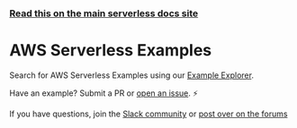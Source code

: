<!--
title: Serverless - AWS Lambda - Examples
short_title: Serverless Examples
description: AWS Lambda examples using the Serverless Framework.
keywords:
  ['Serverless Framework', 'AWS Lambda', 'examples', 'serverless functions']
-->

<!-- DOCS-SITE-LINK:START automatically generated  -->

### [Read this on the main serverless docs site](https://www.serverless.com/framework/docs/providers/aws/examples/)

<!-- DOCS-SITE-LINK:END -->

# AWS Serverless Examples

Search for AWS Serverless Examples using our [Example Explorer](https://serverless.com/examples/).

Have an example? Submit a PR or [open an issue](https://github.com/serverless/examples/issues). ⚡️

If you have questions, join the [Slack community](https://serverless.com/slack) or [post over on the forums](https://forum.serverless.com/)
